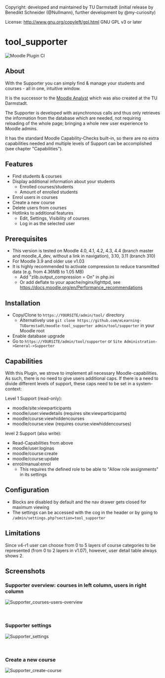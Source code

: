Copyright: developed and maintained by TU Darmstadt (initial release by Benedikt Schneider (@Nullmann), further development by @my-curiosity)

License: http://www.gnu.org/copyleft/gpl.html GNU GPL v3 or later

# tool_supporter
![Moodle Plugin CI](https://github.com/eLearning-TUDarmstadt/moodle-tool_supporter/actions/workflows/moodle-ci.yml/badge.svg?branch=master)

## About
With the Supporter you can simply find & manage your students and courses - all in one, intuitive window.

It is the successor to the [Moodle Analyst](https://moodle.org/plugins/report_moodleanalyst) which was also created at the TU Darmstadt.

The Supporter is developed with asynchronous calls and thus only retrieves the information from the database which are needed, not requiring reloading of the whole page; bringing a whole new user experience to Moodle admins.

It has the standard Moodle Capability-Checks built-in, so there are no extra capabilities needed and multiple levels of Support can be accomplished (see chapter "Capabilities").

## Features
* Find students & courses
* Display additional information about your students
  * Enrolled courses/students
  * Amount of enrolled students
* Enrol users in courses
* Create a new course
* Delete users from courses
* Hotlinks to additional features
  * Edit, Settings, Visibility of courses
  * Log in as the selected user

## Prerequisites
* This version is tested on Moodle 4.0, 4.1, 4.2, 4.3, 4.4 (branch master and moodle_4_dev, without a link in navigation), 3.10, 3.11 (branch 310)
* For Moodle 3.9 and older use v1.03
* It is highly recommended to activate compression to reduce transmitted data (e.g. from 4.36MB to 1.05 MB)
  * Add "zlib.output_compression = On" in php.ini
  * Or add deflate to your apache/nginx/lighttpd, see https://docs.moodle.org/en/Performance_recommendations

## Installation
* Copy/Clone to `https://YOURSITE/admin/tool/` directory
  * Alternatively use `git clone https://github.com/eLearning-TUDarmstadt/moodle-tool_supporter admin/tool/supporter` in your Moodle root
* Enable database upgrade
* Go to `https://YOURSITE/admin/tool/supporter` or `Site Administration->General->Supporter`

## Capabilities
With this Plugin, we strove to implement all necessary Moodle-capabilities. As such, there is no need to give users additional caps. 
If there is a need to divide different levels of support, these caps need to be set in a system-context:

Level 1 Support (read-only): 
- moodle/site:viewparticipants
- moodle/user:viewdetails (requires site:viewparticipants)
- moodle/course:viewhiddencourses
- moodle/course:view (requires course:viewhiddencourses)
		
level 2 Support (also write):
- Read-Capabilities from above
- moodle/user:loginas		
- moodle/course:create	
- moodle/course:update
- enrol/manual:enrol
  * This requires the defined role to be able to "Allow role assignments" in its settings

## Configuration
* Blocks are disabled by default and the nav drawer gets closed for maximum viewing 
* The settings can be accessed with the cog in the header or by going to `/admin/settings.php?section=tool_supporter`

## Limitations
Since v4-r1 user can choose from 0 to 5 layers of course categories to be represented (from 0 to 2 layers in v1.07), however, user detail table always shows 2.

## Screenshots
### Supporter overview: courses in left column, users in right column
![Supporter_courses-users-overview](https://github.com/eLearning-TUDarmstadt/moodle-tool_supporter/assets/1639438/b71ce44b-cbb6-46d3-a466-aa53839e4e44)
<br />
<br />
<br />
### Supporter settings
![Supporter_settings](https://github.com/eLearning-TUDarmstadt/moodle-tool_supporter/assets/1639438/2f6d85fe-a71b-4ece-bc5d-e8310016371f)
<br />
<br />
<br />
### Create a new course
![Supporter_create-course](https://github.com/eLearning-TUDarmstadt/moodle-tool_supporter/assets/1639438/d0c14d13-5155-41a4-be45-e80135ec7375)

